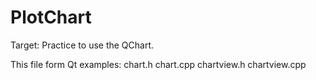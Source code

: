 # PlotChart
Target: Practice to use the QChart.

This file form Qt examples:
chart.h
chart.cpp
chartview.h
chartview.cpp

